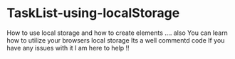 # TaskList-using-localStorage
How to use local storage and how to create elements .... also You can learn how to utilize your browsers local storage
Its a well commentd code If you have any issues with it I am here to help !!
